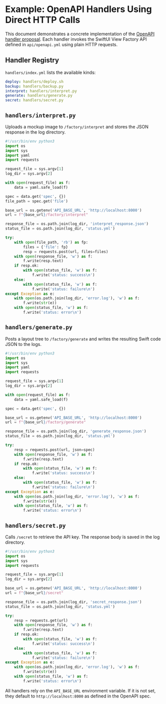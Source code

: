 # Example: OpenAPI Handlers Using Direct HTTP Calls

This document demonstrates a concrete implementation of the
[OpenAPI handler proposal](openapi-handler-proposal.md). Each handler
invokes the SwiftUI View Factory API defined in `api/openapi.yml` using
plain HTTP requests.

## Handler Registry

`handlers/index.yml` lists the available kinds:

```yaml
deploy: handlers/deploy.sh
backup: handlers/backup.py
interpret: handlers/interpret.py
generate: handlers/generate.py
secret: handlers/secret.py
```

## `handlers/interpret.py`

Uploads a mockup image to `/factory/interpret` and stores the JSON
response in the log directory.

```python
#!/usr/bin/env python3
import os
import sys
import yaml
import requests

request_file = sys.argv[1]
log_dir = sys.argv[2]

with open(request_file) as f:
    data = yaml.safe_load(f)

spec = data.get('spec', {})
file_path = spec.get('file')

base_url = os.getenv('API_BASE_URL', 'http://localhost:8000')
url = f"{base_url}/factory/interpret"

response_file = os.path.join(log_dir, 'interpret_response.json')
status_file = os.path.join(log_dir, 'status.yml')

try:
    with open(file_path, 'rb') as fp:
        files = {'file': fp}
        resp = requests.post(url, files=files)
    with open(response_file, 'w') as f:
        f.write(resp.text)
    if resp.ok:
        with open(status_file, 'w') as f:
            f.write('status: success\n')
    else:
        with open(status_file, 'w') as f:
            f.write('status: failure\n')
except Exception as e:
    with open(os.path.join(log_dir, 'error.log'), 'w') as f:
        f.write(str(e))
    with open(status_file, 'w') as f:
        f.write('status: error\n')
```

## `handlers/generate.py`

Posts a layout tree to `/factory/generate` and writes the resulting
Swift code JSON to the logs.

```python
#!/usr/bin/env python3
import os
import sys
import yaml
import requests

request_file = sys.argv[1]
log_dir = sys.argv[2]

with open(request_file) as f:
    data = yaml.safe_load(f)

spec = data.get('spec', {})

base_url = os.getenv('API_BASE_URL', 'http://localhost:8000')
url = f"{base_url}/factory/generate"

response_file = os.path.join(log_dir, 'generate_response.json')
status_file = os.path.join(log_dir, 'status.yml')

try:
    resp = requests.post(url, json=spec)
    with open(response_file, 'w') as f:
        f.write(resp.text)
    if resp.ok:
        with open(status_file, 'w') as f:
            f.write('status: success\n')
    else:
        with open(status_file, 'w') as f:
            f.write('status: failure\n')
except Exception as e:
    with open(os.path.join(log_dir, 'error.log'), 'w') as f:
        f.write(str(e))
    with open(status_file, 'w') as f:
        f.write('status: error\n')
```

## `handlers/secret.py`

Calls `/secret` to retrieve the API key. The response body is saved in
the log directory.

```python
#!/usr/bin/env python3
import os
import sys
import requests

request_file = sys.argv[1]
log_dir = sys.argv[2]

base_url = os.getenv('API_BASE_URL', 'http://localhost:8000')
url = f"{base_url}/secret"

response_file = os.path.join(log_dir, 'secret_response.json')
status_file = os.path.join(log_dir, 'status.yml')

try:
    resp = requests.get(url)
    with open(response_file, 'w') as f:
        f.write(resp.text)
    if resp.ok:
        with open(status_file, 'w') as f:
            f.write('status: success\n')
    else:
        with open(status_file, 'w') as f:
            f.write('status: failure\n')
except Exception as e:
    with open(os.path.join(log_dir, 'error.log'), 'w') as f:
        f.write(str(e))
    with open(status_file, 'w') as f:
        f.write('status: error\n')
```

All handlers rely on the `API_BASE_URL` environment variable. If it is
not set, they default to `http://localhost:8000` as defined in the
OpenAPI spec.

